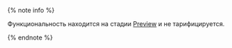 {% note info %}

Функциональность находится на стадии [Preview](../../../overview/concepts/launch-stages.md) и не тарифицируется.

{% endnote %}
